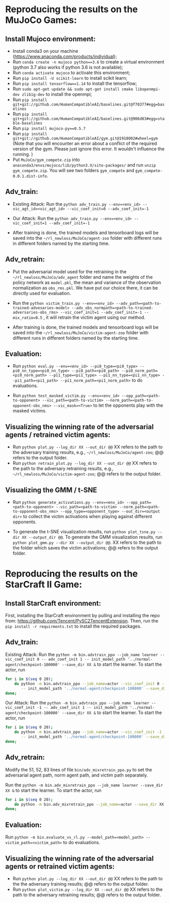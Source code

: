 # Reproducing the results on the MuJoCo Games:

## Install Mujoco environment: 
  - Install conda3 on your machine (https://www.anaconda.com/products/individual);  
  - Run ```conda create -n mujoco python==3.6``` to create a virtual environment (python 3.7 also works if python 3.6 is not available);  
  - Run ```conda activate mujoco``` to activate this environment;  
  - Run ```pip install -U scikit-learn``` to install scikit learn;  
  - Run ```pip install tensorflow==1.14``` to install the tensorflow;  
  - Run ```sudo apt-get update && sudo apt-get install cmake libopenmpi-dev zlib1g-dev``` to install the openmpi;  
  - Run ```pip install git+git://github.com/HumanCompatibleAI/baselines.git@f70377#egg=baselines```
  - Run ```pip install git+git://github.com/HumanCompatibleAI/baselines.git@906d83#egg=stable-baselines```
  - Run ```pip install mujoco-py==0.5.7```
  - Run ```pip install git+git://github.com/HumanCompatibleAI/gym.git@1918002#wheel=gym``` (Note that you will encounter an error about a conflict of the required version of the gym. Please just ignore this error. It wouldn't influence the running. )
  - Put ```MuJoCo/gym_compete.zip``` into ```anaconda3/envs/mujoco/lib/python3.X/site-packages/``` and run ```unzip gym_compete.zip```. You will see two folders ```gym_compete``` and ```gym_compete-0.0.1.dist-info```.

## Adv_train:
- Existing Attack: Run the ```python adv_train.py --env=<env_id> --vic_agt_id=<vic_agt_id> --vic_coef_init=0 --adv_coef_init=-1 ```

- Our Attack: Run the  ```python adv_train.py --env=<env_id> --vic_coef_init=1 --adv_coef_init=-1```

- After training is done, the trained models and tensorboard logs will be saved into the ```~/rl_newloss/MuJoCo/agent-zoo``` folder with different runs in different folders named by the starting time.

## Adv_retrain:
- Put the adversarial model used for the retraining in the ```~/rl_newloss/MuJoCo/adv_agent``` folder and name the weights of the policy network as  ```model.pkl```, the mean and variance of the observation normalization as ```obs_rms.pkl```. We have put our choice there, it can be directly used for evaluation. 

- Run the ```python victim_train.py --env=<env_id> --adv_path=<path-to-trained-advesaries-model> --adv_obs_normpath=<path-to-trained-adversaries-obs_rms> --vic_coef_init=1 --adv_coef_init=-1 --mix_ratio=0.5``` , it will retrain the victim agent using our method.

- After training is done, the trained models and tensorboard logs will be saved into the ```~/rl_newloss/MuJoCo/victim-agent-zoo``` folder with different runs in different folders named by the starting time.

## Evaluation:
- Run ```python eval.py --env=<env_id> --pi0_type=<pi0_type> --pi0_nn_type=<pi0_nn_type> --pi0_path=<pi0_path> --pi0_norm_path=<pi0_norm_path> --pi1_type=<pi1_type> --pi1_nn_type=<pi1_nn_type> --pi1_path=<pi1_path> --pi1_norm_path=<pi1_norm_path>``` to do evaluations.


- Run ```python test_masked_victim.py --env=<env_id> --opp_path=<path-to-opponent> --vic_path=<path-to-victim> --norm_path=<path-to-opponent-obs_nms> --vic_mask=<True>``` to let the opponents play with the masked victims.


## Visualizing the winning rate of the adversarial agents / retrained victim agents:
  - Run ```python plot.py --log_dir XX --out_dir @@``` XX refers to the path to the adversary training results, e.g., ```~/rl_newloss/MuJoCo/agent-zoo```; @@ refers to the output folder.
  - Run ```python retrain_plot.py --log_dir XX --out_dir @@``` XX refers to the path to the adversary retraining results, e.g., ```~/rl_newloss/MuJoCo/victim-agent-zoo```; @@ refers to the output folder.
  

## Visualizing the GMM / t-SNE
  - Run ```python generate_activations.py --env=<env_id> --opp_path=<path-to-opponent> --vic_path=<path-to-victim> --norm_path=<path-to-opponent-obs_nms> --opp_type=<opponent_type> --out_dir=<output dir>``` to collect the victim activations when playing against different opponents. 
  
  - To generate the t-SNE visualization results, run ```python plot_tsne.py --dir XX --output_dir @@```. To generate the GMM visualization results, run ```python plot_gmm.py --dir XX --output_dir @@```. XX refers to the path to the folder which saves the victim activations; @@ refers to the output folder. 

# Reproducing the results on the StarCraft II Game:

## Install StarCraft environment:
First, installing the StarCraft environment by pulling and installing the repo from: https://github.com/Tencent/PySC2TencentExtension. Then, run the ```pip install -r requirments.txt``` to install the required packages.

## Adv_train:
Existing Attack: Run the ```python -m bin.advtrain_ppo --job_name learner --vic_coef_init 0 -- adv_coef_init 1 -- init_model_path '../normal-agent/checkpoint-100000' --save_dir XX &``` to start the learner. To start the actor, run 
``` bash
for i in $(seq 0 20); 
    do python -m bin.advtrain_ppo --job_name=actor --vic_coef_init 0 -- adv_coef_init 1 \
       -- init_model_path '../normal-agent/checkpoint-100000' --save_dir XX --learner_ip localhost & 
done;
``` 

Our Attack: Run the ```python -m bin.advtrain_ppo --job_name learner --vic_coef_init -1 -- adv_coef_init 1 -- init_model_path '../normal-agent/checkpoint-100000' --save_dir XX &``` to start the learner. To start the actor, run
``` bash
for i in $(seq 0 20); 
    do python -m bin.advtrain_ppo --job_name=actor --vic_coef_init -1 -- adv_coef_init 1 \
       -- init_model_path '../normal-agent/checkpoint-100000' --save_dir XX --learner_ip localhost & 
done;
``` 

## Adv_retrain:
Modify the 51, 52, 83 lines of file ```bin/adv_mixretrain_ppo.py``` to set the adversarial agent path, norm agent path, and victim path separately.

Run the ```python -m bin.adv_mixretrain_ppo --job_name learner --save_dir XX &``` to start the learner. To start the actor, run
``` bash 
for i in $(seq 0 20); 
    do python -m bin.adv_mixretrain_ppo --job_name=actor --save_dir XX --learner_ip localhost & 
done;
```

## Evaluation:
Run ```python -m bin.evaluate_vs_rl.py --model_path=<model_path> --victim_path=<victim_path>``` to do evaluations.

## Visualizing the winning rate of the adversarial agents or retrained victim agents:
- Run ```python plot.py --log_dir XX --out_dir @@``` XX refers to the path to the the adversary training results; @@ refers to the output folder.
- Run ```python plot_victim.py --log_dir XX --out_dir @@``` XX refers to the path to the adversary retraining results; @@ refers to the output folder.
